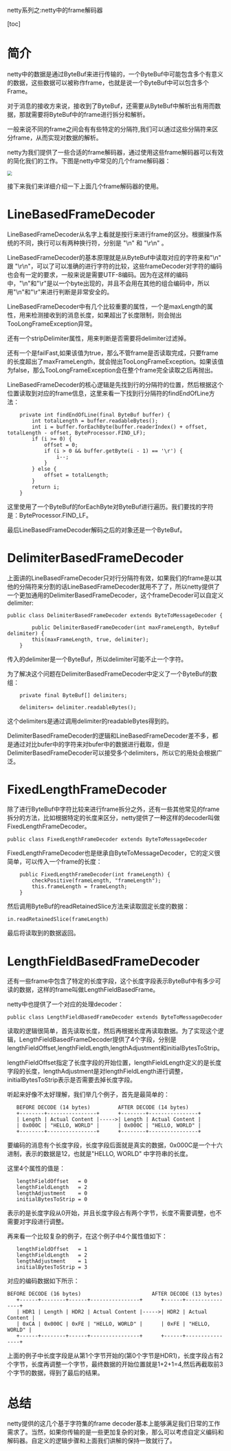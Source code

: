 netty系列之:netty中的frame解码器

[toc]

# 简介

netty中的数据是通过ByteBuf来进行传输的，一个ByteBuf中可能包含多个有意义的数据，这些数据可以被称作frame，也就是说一个ByteBuf中可以包含多个Frame。

对于消息的接收方来说，接收到了ByteBuf，还需要从ByteBuf中解析出有用而数据，那就需要将ByteBuf中的frame进行拆分和解析。

一般来说不同的frame之间会有有些特定的分隔符,我们可以通过这些分隔符来区分frame，从而实现对数据的解析。

netty为我们提供了一些合适的frame解码器，通过使用这些frame解码器可以有效的简化我们的工作。下图是netty中常见的几个frame解码器：

<img src="https://img-blog.csdnimg.cn/6f394018c43a40a6a53a5260fc577575.png" style="zoom:67%;" />

接下来我们来详细介绍一下上面几个frame解码器的使用。

# LineBasedFrameDecoder

LineBasedFrameDecoder从名字上看就是按行来进行frame的区分。根据操作系统的不同，换行可以有两种换行符，分别是 "\n" 和 "\r\n" 。

LineBasedFrameDecoder的基本原理就是从ByteBuf中读取对应的字符来和"\n" 跟 "\r\n"，可以了可以准确的进行字符的比较，这些frameDecoder对字符的编码也会有一定的要求，一般来说是需要UTF-8编码。因为在这样的编码中，"\n"和"\r"是以一个byte出现的，并且不会用在其他的组合编码中，所以用"\n"和"\r"来进行判断是非常安全的。

LineBasedFrameDecoder中有几个比较重要的属性，一个是maxLength的属性，用来检测接收到的消息长度，如果超出了长度限制，则会抛出TooLongFrameException异常。

还有一个stripDelimiter属性，用来判断是否需要将delimiter过滤掉。

还有一个是failFast,如果该值为true，那么不管frame是否读取完成，只要frame的长度超出了maxFrameLength，就会抛出TooLongFrameException。如果该值为false，那么TooLongFrameException会在整个frame完全读取之后再抛出。

LineBasedFrameDecoder的核心逻辑是先找到行的分隔符的位置，然后根据这个位置读取到对应的frame信息，这里来看一下找到行分隔符的findEndOfLine方法：

```
    private int findEndOfLine(final ByteBuf buffer) {
        int totalLength = buffer.readableBytes();
        int i = buffer.forEachByte(buffer.readerIndex() + offset, totalLength - offset, ByteProcessor.FIND_LF);
        if (i >= 0) {
            offset = 0;
            if (i > 0 && buffer.getByte(i - 1) == '\r') {
                i--;
            }
        } else {
            offset = totalLength;
        }
        return i;
    }
```

这里使用了一个ByteBuf的forEachByte对ByteBuf进行遍历。我们要找的字符是：ByteProcessor.FIND_LF。

最后LineBasedFrameDecoder解码之后的对象还是一个ByteBuf。

# DelimiterBasedFrameDecoder

上面讲的LineBasedFrameDecoder只对行分隔符有效，如果我们的frame是以其他的分隔符来分割的话LineBasedFrameDecoder就用不了了，所以netty提供了一个更加通用的DelimiterBasedFrameDecoder，这个frameDecoder可以自定义delimiter:

```
public class DelimiterBasedFrameDecoder extends ByteToMessageDecoder {

        public DelimiterBasedFrameDecoder(int maxFrameLength, ByteBuf delimiter) {
        this(maxFrameLength, true, delimiter);
    }

```

传入的delimiter是一个ByteBuf，所以delimiter可能不止一个字符。

为了解决这个问题在DelimiterBasedFrameDecoder中定义了一个ByteBuf的数组：

```
    private final ByteBuf[] delimiters;

    delimiters= delimiter.readableBytes();
```

这个delimiters是通过调用delimiter的readableBytes得到的。

DelimiterBasedFrameDecoder的逻辑和LineBasedFrameDecoder差不多，都是通过对比bufer中的字符来对bufer中的数据进行截取，但是DelimiterBasedFrameDecoder可以接受多个delimiters，所以它的用处会根据广泛。

# FixedLengthFrameDecoder

除了进行ByteBuf中字符比较来进行frame拆分之外，还有一些其他常见的frame拆分的方法，比如根据特定的长度来区分，netty提供了一种这样的decoder叫做FixedLengthFrameDecoder。

```
public class FixedLengthFrameDecoder extends ByteToMessageDecoder 
```

FixedLengthFrameDecoder也是继承自ByteToMessageDecoder，它的定义很简单，可以传入一个frame的长度：

```
    public FixedLengthFrameDecoder(int frameLength) {
        checkPositive(frameLength, "frameLength");
        this.frameLength = frameLength;
    }
```

然后调用ByteBuf的readRetainedSlice方法来读取固定长度的数据：

```
in.readRetainedSlice(frameLength)
```

最后将读取到的数据返回。

# LengthFieldBasedFrameDecoder

还有一些frame中包含了特定的长度字段，这个长度字段表示ByteBuf中有多少可读的数据，这样的frame叫做LengthFieldBasedFrame。

netty中也提供了一个对应的处理decoder：

```
public class LengthFieldBasedFrameDecoder extends ByteToMessageDecoder 
```

读取的逻辑很简单，首先读取长度，然后再根据长度再读取数据。为了实现这个逻辑，LengthFieldBasedFrameDecoder提供了4个字段，分别是 lengthFieldOffset,lengthFieldLength,lengthAdjustment和initialBytesToStrip。

lengthFieldOffset指定了长度字段的开始位置，lengthFieldLength定义的是长度字段的长度，lengthAdjustment是对lengthFieldLength进行调整，initialBytesToStrip表示是否需要去掉长度字段。

听起来好像不太好理解，我们举几个例子，首先是最简单的：

```
   BEFORE DECODE (14 bytes)         AFTER DECODE (14 bytes)
   +--------+----------------+      +--------+----------------+
   | Length | Actual Content |----->| Length | Actual Content |
   | 0x000C | "HELLO, WORLD" |      | 0x000C | "HELLO, WORLD" |
   +--------+----------------+      +--------+----------------+
```

要编码的消息有个长度字段，长度字段后面就是真实的数据，0x000C是一个十六进制，表示的数据是12，也就是"HELLO, WORLD" 中字符串的长度。

这里4个属性的值是：

```
   lengthFieldOffset   = 0
   lengthFieldLength   = 2
   lengthAdjustment    = 0
   initialBytesToStrip = 0 
```

表示的是长度字段从0开始，并且长度字段占有两个字节，长度不需要调整，也不需要对字段进行调整。

再来看一个比较复杂的例子，在这个例子中4个属性值如下：

```
   lengthFieldOffset   = 1  
   lengthFieldLength   = 2
   lengthAdjustment    = 1  
   initialBytesToStrip = 3  
```

对应的编码数据如下所示：

```
BEFORE DECODE (16 bytes)                       AFTER DECODE (13 bytes)
   +------+--------+------+----------------+      +------+----------------+
   | HDR1 | Length | HDR2 | Actual Content |----->| HDR2 | Actual Content |
   | 0xCA | 0x000C | 0xFE | "HELLO, WORLD" |      | 0xFE | "HELLO, WORLD" |
   +------+--------+------+----------------+      +------+----------------+
```

上面的例子中长度字段是从第1个字节开始的(第0个字节是HDR1)，长度字段占有2个字节，长度再调整一个字节，最终数据的开始位置就是1+2+1=4,然后再截取前3个字节的数据，得到了最后的结果。

# 总结

netty提供的这几个基于字符集的frame decoder基本上能够满足我们日常的工作需求了。当然，如果你传输的是一些更加复杂的对象，那么可以考虑自定义编码和解码器。自定义的逻辑步骤和上面我们讲解的保持一致就行了。






